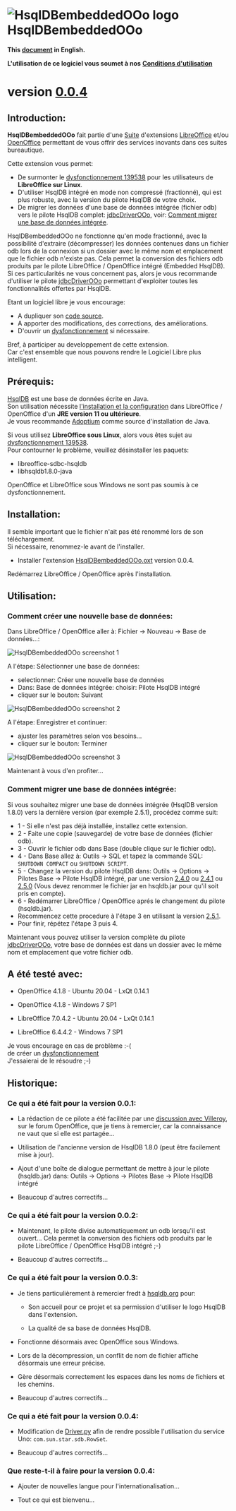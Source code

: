 # ![HsqlDBembeddedOOo logo](img/HsqlDBembeddedOOo.png) HsqlDBembeddedOOo

**This [document](https://prrvchr.github.io/HsqlDBembeddedOOo) in English.**

**L'utilisation de ce logiciel vous soumet à nos** [**Conditions d'utilisation**](https://prrvchr.github.io/HsqlDBembeddedOOo/source/HsqlDBembeddedOOo/registration/TermsOfUse_fr)

# version [0.0.4](https://prrvchr.github.io/HsqlDBembeddedOOo/README_fr#historique)

## Introduction:

**HsqlDBembeddedOOo** fait partie d'une [Suite](https://prrvchr.github.io/README_fr) d'extensions [LibreOffice](https://fr.libreoffice.org/download/telecharger-libreoffice/) et/ou [OpenOffice](https://www.openoffice.org/fr/Telecharger/) permettant de vous offrir des services inovants dans ces suites bureautique.  

Cette extension vous permet:
- De surmonter le [dysfonctionnement 139538](https://bugs.documentfoundation.org/show_bug.cgi?id=139538) pour les utilisateurs de **LibreOffice sur Linux**.
- D'utiliser HsqlDB intégré en mode non compressé (fractionné), qui est plus robuste, avec la version du pilote HsqlDB de votre choix.
- De migrer les données d'une base de données intégrée (fichier odb) vers le pilote HsqlDB complet: [jdbcDriverOOo](https://prrvchr.github.io/jdbcDriverOOo/README_fr), voir: [Comment migrer une base de données intégrée](https://prrvchr.github.io/HsqlDBembeddedOOo/README_fr#comment-migrer-une-base-de-donn%C3%A9es-int%C3%A9gr%C3%A9e).

HsqlDBembeddedOOo ne fonctionne qu'en mode fractionné, avec la possibilité d'extraire (décompresser) les données contenues dans un fichier odb lors de la connexion si un dossier avec le même nom et emplacement que le fichier odb n'existe pas. Cela permet la conversion des fichiers odb produits par le pilote LibreOffice / OpenOffice intégré (Embedded HsqlDB).  
Si ces particularités ne vous concernent pas, alors je vous recommande d'utiliser le pilote [jdbcDriverOOo](https://prrvchr.github.io/jdbcDriverOOo/README_fr) permettant d'exploiter toutes les fonctionnalités offertes par HsqlDB.

Etant un logiciel libre je vous encourage:
- A dupliquer son [code source](https://github.com/prrvchr/HsqlDBembeddedOOo/).
- A apporter des modifications, des corrections, des améliorations.
- D'ouvrir un [dysfonctionnement](https://github.com/prrvchr/HsqlDBembeddedOOo/issues/new) si nécessaire.

Bref, à participer au developpement de cette extension.  
Car c'est ensemble que nous pouvons rendre le Logiciel Libre plus intelligent.

## Prérequis:

[HsqlDB](http://hsqldb.org/) est une base de données écrite en Java.  
Son utilisation nécessite [l'installation et la configuration](https://wiki.documentfoundation.org/Documentation/HowTo/Install_the_correct_JRE_-_LibreOffice_on_Windows_10/fr) dans LibreOffice / OpenOffice d'un **JRE version 11 ou ultérieure**.  
Je vous recommande [Adoptium](https://adoptium.net/releases.html?variant=openjdk11) comme source d'installation de Java.

Si vous utilisez **LibreOffice sous Linux**, alors vous êtes sujet au [dysfonctionnement 139538](https://bugs.documentfoundation.org/show_bug.cgi?id=139538).  
Pour contourner le problème, veuillez désinstaller les paquets:
- libreoffice-sdbc-hsqldb
- libhsqldb1.8.0-java

OpenOffice et LibreOffice sous Windows ne sont pas soumis à ce dysfonctionnement.

## Installation:

Il semble important que le fichier n'ait pas été renommé lors de son téléchargement.  
Si nécessaire, renommez-le avant de l'installer.

- Installer l'extension [HsqlDBembeddedOOo.oxt](https://github.com/prrvchr/HsqlDBembeddedOOo/raw/master/source/HsqlDBembeddedOOo/dist/HsqlDBembeddedOOo.oxt) version 0.0.4.

Redémarrez LibreOffice / OpenOffice après l'installation.

## Utilisation:

### Comment créer une nouvelle base de données:

Dans LibreOffice / OpenOffice aller à: Fichier -> Nouveau -> Base de données...:

![HsqlDBembeddedOOo screenshot 1](img/HsqlDBembeddedOOo-1.png)

A l'étape: Sélectionner une base de données:
- selectionner: Créer une nouvelle base de données
- Dans: Base de données intégrée: choisir: Pilote HsqlDB intégré
- cliquer sur le bouton: Suivant

![HsqlDBembeddedOOo screenshot 2](img/HsqlDBembeddedOOo-2.png)

A l'étape: Enregistrer et continuer:
- ajuster les paramètres selon vos besoins...
- cliquer sur le bouton: Terminer

![HsqlDBembeddedOOo screenshot 3](img/HsqlDBembeddedOOo-3.png)

Maintenant à vous d'en profiter...

### Comment migrer une base de données intégrée:

Si vous souhaitez migrer une base de données intégrée (HsqlDB version 1.8.0) vers la dernière version (par exemple 2.5.1), procédez comme suit:
- 1 - Si elle n'est pas déjà installée, installez cette extension.
- 2 - Faite une copie (sauvegarde) de votre base de données (fichier odb).
- 3 - Ouvrir le fichier odb dans Base (double clique sur le fichier odb).
- 4 - Dans Base allez à: Outils -> SQL et tapez la commande SQL: `SHUTDOWN COMPACT` ou `SHUTDOWN SCRIPT`.
- 5 - Changez la version du pilote HsqlDB dans: Outils -> Options -> Pilotes Base -> Pilote HsqlDB intégré, par une version [2.4.0](https://repo1.maven.org/maven2/org/hsqldb/hsqldb/2.4.0/hsqldb-2.4.0.jar) ou [2.4.1](https://repo1.maven.org/maven2/org/hsqldb/hsqldb/2.4.1/hsqldb-2.4.1.jar) ou [2.5.0](https://repo1.maven.org/maven2/org/hsqldb/hsqldb/2.5.0/hsqldb-2.5.0.jar) (Vous devez renommer le fichier jar en hsqldb.jar pour qu'il soit pris en compte).
- 6 - Redémarrer LibreOffice / OpenOffice aprés le changement du pilote (hsqldb.jar).
- Recommencez cette procedure à l'étape 3 en utilisant la version [2.5.1](https://repo1.maven.org/maven2/org/hsqldb/hsqldb/2.5.1/hsqldb-2.5.1.jar).
- Pour finir, répétez l'étape 3 puis 4.

Maintenant vous pouvez utiliser la version complète du pilote [jdbcDriverOOo](https://prrvchr.github.io/jdbcDriverOOo/README_fr), votre base de données est dans un dossier avec le même nom et emplacement que votre fichier odb.

## A été testé avec:

* OpenOffice 4.1.8 - Ubuntu 20.04 - LxQt 0.14.1

* OpenOffice 4.1.8 - Windows 7 SP1

* LibreOffice 7.0.4.2 - Ubuntu 20.04 - LxQt 0.14.1

* LibreOffice 6.4.4.2 - Windows 7 SP1

Je vous encourage en cas de problème :-(  
de créer un [dysfonctionnement](https://github.com/prrvchr/HsqlDBembeddedOOo/issues/new)  
J'essaierai de le résoudre ;-)

## Historique:

### Ce qui a été fait pour la version 0.0.1:

- La rédaction de ce pilote a été facilitée par une [discussion avec Villeroy](https://forum.openoffice.org/en/forum/viewtopic.php?f=13&t=103912), sur le forum OpenOffice, que je tiens à remercier, car la connaissance ne vaut que si elle est partagée...

- Utilisation de l'ancienne version de HsqlDB 1.8.0 (peut être facilement mise à jour).

- Ajout d'une boîte de dialogue permettant de mettre à jour le pilote (hsqldb.jar) dans: Outils -> Options -> Pilotes Base -> Pilote HsqlDB intégré

- Beaucoup d'autres correctifs...

### Ce qui a été fait pour la version 0.0.2:

- Maintenant, le pilote divise automatiquement un odb lorsqu'il est ouvert... Cela permet la conversion des fichiers odb produits par le pilote LibreOffice / OpenOffice HsqlDB intégré ;-)

- Beaucoup d'autres correctifs...

### Ce qui a été fait pour la version 0.0.3:

- Je tiens particulièrement à remercier fredt à [hsqldb.org](http://hsqldb.org/) pour:

    - Son accueil pour ce projet et sa permission d'utiliser le logo HsqlDB dans l'extension.

    - La qualité de sa base de données HsqlDB.

- Fonctionne désormais avec OpenOffice sous Windows.

- Lors de la décompression, un conflit de nom de fichier affiche désormais une erreur précise.

- Gère désormais correctement les espaces dans les noms de fichiers et les chemins.

- Beaucoup d'autres correctifs...

### Ce qui a été fait pour la version 0.0.4:

- Modification de [Driver.py](https://github.com/prrvchr/HsqlDBembeddedOOo/blob/master/source/HsqlDBembeddedOOo/Driver.py) afin de rendre possible l'utilisation du service Uno: `com.sun.star.sdb.RowSet`.

- Beaucoup d'autres correctifs...

### Que reste-t-il à faire pour la version 0.0.4:

- Ajouter de nouvelles langue pour l'internationalisation...

- Tout ce qui est bienvenu...
